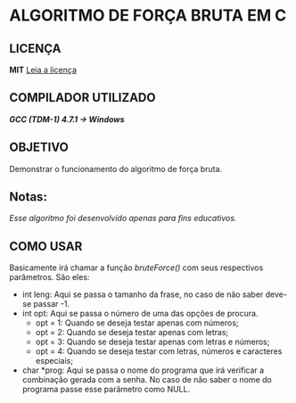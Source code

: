 # ALGORITMO DE FORÇA BRUTA EM C #

## LICENÇA ##
**MIT**
[Leia a licença](LICENSE)

## COMPILADOR UTILIZADO ##
***GCC (TDM-1) 4.7.1 -> Windows***

## OBJETIVO ##
Demonstrar o funcionamento do algoritmo de força bruta.

## Notas: ##
*Esse algoritmo foi desenvolvido apenas para fins educativos.*

## COMO USAR ##
Basicamente irá chamar a função *bruteForce()* com seus respectivos parâmetros. São eles:
- int leng: Aqui se passa o tamanho da frase, no caso de não saber deve-se passar -1.
- int opt: Aqui se passa o número de uma das opções de procura.
  - opt = 1: Quando se deseja testar apenas com números;
  - opt = 2: Quando se deseja testar apenas com letras; 
  - opt = 3: Quando se deseja testar apenas com letras e números;
  - opt = 4: Quando se deseja testar com letras, números e caracteres especiais;
- char *prog: Aqui se passa o nome do programa que irá verificar a combinação gerada com a senha. No caso de não saber o nome do programa passe esse parâmetro como NULL.
